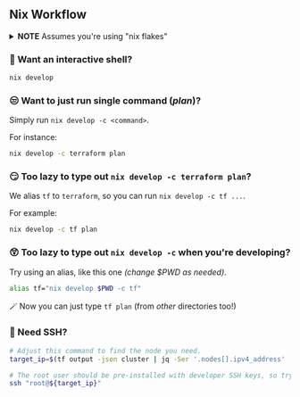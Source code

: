 
## Nix Workflow

<details><summary><b>NOTE</b> Assumes you're using "nix flakes"</summary>

You can add `nix-command flakes` to `experimental-features` in either `~/.config/nix/nix.conf` or `/etc/nix/nix.conf` (user-specific vs system-wide).

</details>

### :star2: Want an interactive shell? 

```sh
nix develop 
```

### :unamused: Want to just run single command (_plan_)? 
Simply run `nix develop -c <command>`. 

For instance:

```sh
nix develop -c terraform plan
```

### :smirk: Too lazy to type out `nix develop -c terraform plan`? 

We alias `tf` to `terraform`, so you can run `nix develop -c tf ...`. 

For example:

```sh
nix develop -c tf plan
```

### :astonished: Too lazy to type out `nix develop -c` when you're developing?

Try using an alias, like this one _(change $PWD as needed)_.

```sh
alias tf="nix develop $PWD -c tf"
```

:magic_wand: Now you can just type `tf plan` (from _other_ directories too!) 

### :construction: Need SSH?

```sh
# Adjust this command to find the node you need.
target_ip=$(tf output -json cluster | jq -Ser '.nodes[].ipv4_address' | head -n1)

# The root user should be pre-installed with developer SSH keys, so try something like:
ssh "root@${target_ip}"
```


